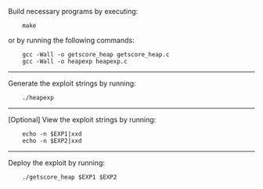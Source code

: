 Build necessary programs by executing:
```
	make
```
or by running the following commands:
```
	gcc -Wall -o getscore_heap getscore_heap.c
	gcc -Wall -o heapexp heapexp.c
```
---
Generate the exploit strings by running:
```
	./heapexp
```
---
[Optional] View the exploit strings by running:
```
	echo -n $EXP1|xxd
	echo -n $EXP2|xxd
```
---
Deploy the exploit by running:
```
	./getscore_heap $EXP1 $EXP2
```
